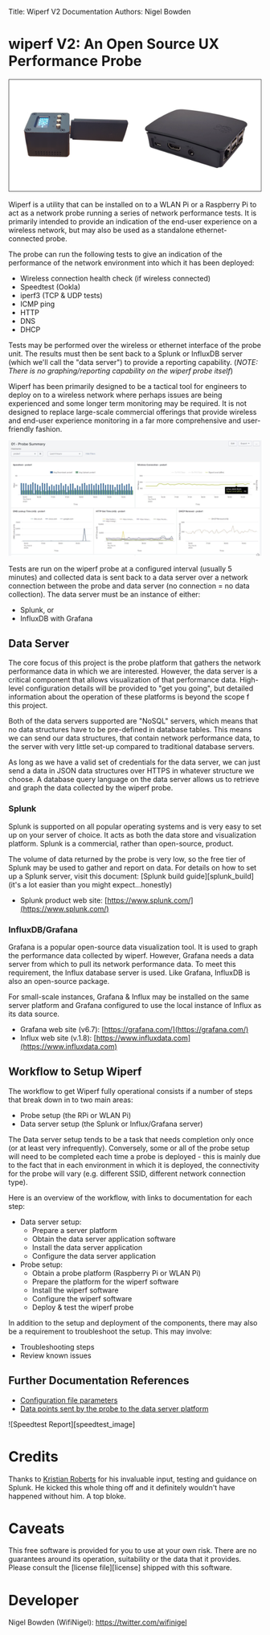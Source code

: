 Title: Wiperf V2 Documentation
Authors: Nigel Bowden

# wiperf V2: An Open Source UX Performance Probe

![wiperf hardware](images/hardware.png)

Wiperf is a utility that can be installed on to a WLAN Pi or a Raspberry Pi to act as a network probe running a series of  network performance tests. It is primarily intended to provide an indication of the end-user experience on a wireless network, but may also be used as a standalone ethernet-connected probe.

The probe can run the following tests to give an indication of the performance of the network environment into which it has been deployed:

- Wireless connection health check (if wireless connected)
- Speedtest (Ookla)
- iperf3 (TCP & UDP tests)
- ICMP ping
- HTTP
- DNS
- DHCP

Tests may be performed over the wireless or ethernet interface of the probe unit. The results must then be sent back to a Splunk or InfluxDB server (which we'll call the "data server") to provide a reporting capability. (*NOTE: There is no graphing/reporting capability on the wiperf probe itself*)

Wiperf has been primarily designed to be a tactical tool for engineers to deploy on to a wireless network where perhaps issues are being experienced and some longer term monitoring may be required. It is not designed to replace large-scale commercial offerings that provide wireless and end-user experience monitoring in a far more comprehensive and user-friendly fashion.

![Probe Report](images/probe_summary.jpg)

Tests are run on the wiperf probe at a configured interval (usually 5 minutes) and collected data is sent back to a data server over a network connection between the probe and data server (no connection = no data collection). The data server must be an instance of either:

- Splunk, or
- InfluxDB with Grafana  

## Data Server

The core focus of this project is the probe platform that gathers the network performance data in which we are interested. However, the data server is a critical component that allows visualization of that performance data.  High-level configuration details will be provided to "get you going", but detailed information about the operation of these platforms is beyond the scope f this project.

Both of the data servers supported are "NoSQL" servers, which means that no data structures have to be pre-defined in database tables. This means we can send our data structures, that contain network performance data, to the server with very little set-up compared to traditional database servers.

As long as we have a valid set  of credentials for the data server, we can just send a data in JSON data structures over HTTPS in whatever structure we choose. A database query language on the data server allows us to retrieve and graph the data collected by the wiperf probe.

### Splunk

Splunk is supported on all popular operating systems and is very easy to set up on your server of choice. It acts as both the data store and visualization platform. Splunk is a commercial, rather than open-source, product.

The volume of data returned by the probe is very low, so the free tier of Splunk may be used to gather and report on data. For details on how to set up a Splunk server, visit this document: [Splunk build guide][splunk_build] (it's a lot easier than you might expect...honestly)

- Splunk product web site: [https://www.splunk.com/](https://www.splunk.com/)

### InfluxDB/Grafana

Grafana is a popular open-source data visualization tool. It is used to graph the performance data collected by wiperf. However, Grafana needs a data server from which to pull its network performance data. To meet this requirement, the Influx database server is used. Like Grafana, InfluxDB is also an open-source package.

For small-scale instances, Grafana & Influx may be installed on the same server platform and Grafana configured to use the local instance of Influx as its data source.

- Grafana web site (v6.7): [https://grafana.com/](https://grafana.com/)
- Influx web site (v.1.8): [https://www.influxdata.com](https://www.influxdata.com)

## Workflow to Setup Wiperf

The workflow to get Wiperf fully operational consists if a number of steps that break down in to two main areas:

- Probe setup (the RPi or WLAN Pi)
- Data server setup (the Splunk or Influx/Grafana server)

The Data server setup tends to be a task that needs completion only once (or at least very infrequently). Conversely, some or all of the probe setup will need to be completed each time a probe is deployed - this is mainly due to the fact that in each environment in which it is deployed, the connectivity for the probe will vary (e.g. different SSID, different network connection type). 

Here is an overview of the workflow, with links to documentation for each step:

- Data server setup:
    - Prepare a server platform
    - Obtain the data server application software
    - Install the data server application
    - Configure the data server application
- Probe setup:
    - Obtain a probe platform (Raspberry Pi or WLAN Pi)
    - Prepare the platform for the wiperf software
    - Install the wiperf software
    - Configure the wiperf software
    - Deploy & test the wiperf probe

In addition to the setup and deployment of the components, there may also be a requirement to troubleshoot the setup. This may involve:

- Troubleshooting steps
- Review known issues

## Further Documentation References

- [Configuration file parameters](config.ini.md)
- [Data points sent by the probe to the data server platform](data_points.md)


![Speedtest Report][speedtest_image]

<!-- link list -->

# Credits

Thanks to [Kristian Roberts](https://uk.linkedin.com/in/krisalexroberts) for his invaluable input, testing and guidance on Splunk. He kicked this whole thing off and it definitely wouldn't have happened without him. A top bloke.

# Caveats

This free software is provided for you to use at your own risk. There are no guarantees around its operation, suitability or the data that it provides. Please consult the [license file][license] shipped with this software.

# Developer

Nigel Bowden (WifiNigel): https://twitter.com/wifinigel


